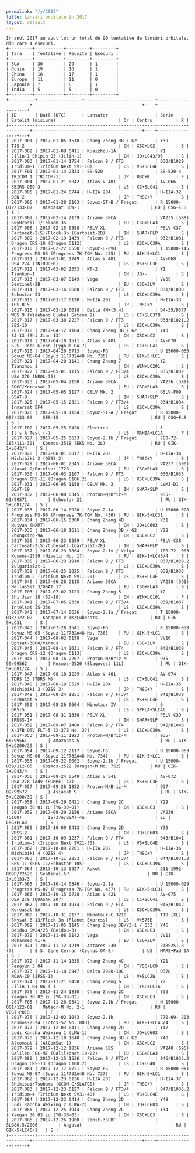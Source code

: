 ```yaml
---
permalink: "/y/2017"
title: Lansări orbitale în 2017
layout: default
---
```


    În anul 2017 au avut loc un total de 90 tentative de lansări orbitale, din care 4 eșecuri.
    +---------+-----------+---------+---------+
    | Țara    | Tentative | Reușite | Eșecuri |
    +---------+-----------+---------+---------+
    | SUA     | 30        | 29      | 1       |
    | Rusia   | 19        | 18      | 1       |
    | China   | 18        | 17      | 1       |
    | Europa  | 11        | 11      | 0       |
    | Japonia | 7         | 6       | 1       |
    | India   | 5         | 5       | 0       |
    +---------+-----------+---------+---------+
    +----------+-----------------+---------------------------+---------------------+------------------------------------------+----+----------------+---+
    | ID       | Dată (UTC)      | Lansator                  | Serie               | Satelit (misiune)                        | Or | Centru         | R |
    +----------+-----------------+---------------------------+---------------------+------------------------------------------+----+----------------+---+
    | 2017-001 | 2017-01-05 1518 | Chang Zheng 3B / G2       | Y39                 | TJS 2                                    | CN | XSC+LC2        | S |
    | 2017-002 | 2017-01-09 0411 | Kuaizhou-1A               | Y1                  | Jilin-1 Shipin 03 (Jilin-1)              | CN | JQ+LC43/95     | S |
    | 2017-003 | 2017-01-14 1754 | Falcon 9 / FT3            | 030/B1029           | Iridium-1 (Iridium Next SV1-10)          | US | VS+SLC4E       | S |
    | 2017-F01 | 2017-01-14 2333 | SS-520                    | SS-520-4            | TRICOM 1 (TRICOM-1)                      | JP | USC+K          | F |
    | 2017-004 | 2017-01-21 0042 | Atlas V 401               | AV-066              | SBIRS GEO-3                              | US | CC+SLC41       | S |
    | 2017-005 | 2017-01-24 0744 | H-IIA 204                 | H-IIA-32            | DSN 2                                    | JP | TNSC+Y         | S |
    | 2017-006 | 2017-01-28 0103 | Soyuz-ST-B / Fregat       | R 15000-012/133-07  | Hispasat 36W-1                           | EU | CSG+ELS        | S |
    | 2017-007 | 2017-02-14 2139 | Ariane 5ECA               | VA235 (588)         | SkyBrasil-1/Telkom-3S                    | EU | CSG+ELA3       | S |
    | 2017-008 | 2017-02-15 0358 | PSLV-XL                   | PSLV-C37            | Cartosat-2(S)/Flock-3p (Cartosat-2D)     | IN | SHAR+FLP       | S |
    | 2017-009 | 2017-02-19 1439 | Falcon 9 / FT3            | 032/B1031           | Dragon CRS-10 (Dragon C112)              | US | KSC+LC39A      | S |
    | 2017-010 | 2017-02-22 0558 | Soyuz-U-PVB               | T 15000-145         | Progress MS-05 (Progress 7K-TGM No. 435) | RU | GIK-5+LC1      | S |
    | 2017-011 | 2017-03-01 1749 | Atlas V 401               | AV-068              | USA 274 (INTRUDER)                       | US | VS+SLC3E       | S |
    | 2017-012 | 2017-03-02 2353 | KT-2                      | Y1                  | Tiankun-1                                | CN | JQ+-           | S |
    | 2017-013 | 2017-03-07 0149 | Vega                      | VV09                | Sentinel-2B                              | EU | CSG+ZLV        | S |
    | 2017-014 | 2017-03-16 0600 | Falcon 9 / FT3            | 031/B1030           | Echostar 23                              | US | KSC+LC39A      | S |
    | 2017-015 | 2017-03-17 0120 | H-IIA 202                 | H-IIA-33            | IGS R-5                                  | JP | TNSC+Y         | S |
    | 2017-016 | 2017-03-19 0018 | Delta 4M+(5,4)            | D4-35/D377          | WGS 9 (Wideband Global Satcom 9)         | US | CC+SLC37B      | S |
    | 2017-017 | 2017-03-30 2227 | Falcon 9 / FT3            | 033/B1021.2         | SES-10                                   | US | KSC+LC39A      | S |
    | 2017-018 | 2017-04-12 1104 | Chang Zheng 3B / G2       | Y43                 | SJ-13 (Shi Jian 13)                      | CN | XSC+LC2        | S |
    | 2017-019 | 2017-04-18 1511 | Atlas V 401               | AV-070              | S.S. John Glenn (Cygnus OA-7)            | US | CC+SLC41       | S |
    | 2017-020 | 2017-04-20 0713 | Soyuz-FG                  | U 15000-065         | Soyuz MS-04 (Soyuz 11F732A48 No. 735)    | RU | GIK-5+LC1      | S |
    | 2017-021 | 2017-04-20 1141 | Chang Zheng 7             | Y2                  | Tianzhou 1                               | CN | WEN+LC201      | S |
    | 2017-022 | 2017-05-01 1115 | Falcon 9 / FT3/4          | 035/B1032           | USA 276 (NROL-76)                        | US | KSC+LC39A      | S |
    | 2017-023 | 2017-05-04 2150 | Ariane 5ECA               | VA236 (589)         | SDGC/Koreasat 7                          | EU | CSG+ELA3       | S |
    | 2017-024 | 2017-05-05 1127 | GSLV Mk. 2                | GSLV-F09            | GSAT-9                                   | IN | SHAR+SLP       | S |
    | 2017-025 | 2017-05-15 2321 | Falcon 9 / FT3/4          | 034/B1034           | Inmarsat 5F4                             | US | KSC+LC39A      | S |
    | 2017-026 | 2017-05-18 1154 | Soyuz-ST-A / Fregat       | R 15000-007/133-09  | SES-15                                   | EU | CSG+ELS        | S |
    | 2017-F02 | 2017-05-25 0420 | Electron                  | 1                   | It's A Test (-)                          | US | MAHIA+LC1A     | F |
    | 2017-027 | 2017-05-25 0633 | Soyuz-2.1b / Fregat       | 780-72- 183/111-301 | Kosmos-2518 (EKS No. 2L)                 | RU | GIK-1+LC43/4   | S |
    | 2017-028 | 2017-06-01 0017 | H-IIA 202                 | H-IIA-34            | Michibiki 2 (QZSS 2)                     | JP | TNSC+Y         | S |
    | 2017-029 | 2017-06-01 2345 | Ariane 5ECA               | VA237 (590)         | Viasat 2/Eutelsat 172B                   | EU | CSG+ELA3       | S |
    | 2017-030 | 2017-06-03 2107 | Falcon 9 / FT3            | 036/B1035           | Dragon CRS-11 (Dragon C106.2)            | US | KSC+LC39A      | S |
    | 2017-031 | 2017-06-05 1158 | GSLV Mk. 3                | LVM3-D1             | GSAT-19                                  | IN | SHAR+SLP       | S |
    | 2017-032 | 2017-06-08 0345 | Proton-M/Briz-M           | 935-61/99571        | Echostar 21                              | RU | GIK-5+LC81/24  | S |
    | 2017-033 | 2017-06-14 0920 | Soyuz-2.1a                | U 15000-028         | Progress MS-06 (Progress 7K-TGM No. 436) | RU | GIK-5+LC31     | S |
    | 2017-034 | 2017-06-15 0300 | Chang Zheng 4B            | Y31                 | Huiyan (HXMT)                            | CN | JQ+LC603       | S |
    | 2017-035 | 2017-06-18 1611 | Chang Zheng 3B / G2       | Y28                 | Zhongxing-9A                             | CN | XSC+LC2        | S |
    | 2017-036 | 2017-06-23 0359 | PSLV-XL                   | PSLV-C38            | Cartosat-2(S)/Cubesats (Cartosat-2E)     | IN | SHAR+FLP       | S |
    | 2017-037 | 2017-06-23 1804 | Soyuz-2.1v / Volga        | 780-72- 003         | Kosmos-2519 (Nivelir No. 1?)             | RU | GIK-1+LC43/4   | S |
    | 2017-038 | 2017-06-23 1910 | Falcon 9 / FT3            | 037/B1029.2         | BulgariaSat-1                            | US | KSC+LC39A      | S |
    | 2017-039 | 2017-06-25 2025 | Falcon 9 / FT3            | 038/B1036           | Iridium-2 (Iridium Next SV11-20)         | US | VS+SLC4E       | S |
    | 2017-040 | 2017-06-28 2115 | Ariane 5ECA               | VA238 (591)         | HellasSat 3/GSAT 17                      | EU | CSG+ELA3       | S |
    | 2017-F03 | 2017-07-02 1123 | Chang Zheng 5             | Y2                  | Shi Jian 18 (SJ-18)                      | CN | WEN+LC101      | F |
    | 2017-041 | 2017-07-05 2338 | Falcon 9 / FT3/4          | 039/B1037           | Intelsat IS-35e                          | US | KSC+LC39A      | S |
    | 2017-042 | 2017-07-14 0636 | Soyuz-2.1a / Fregat       | T 15000-018/122-02  | Kanopus-V-IK/Cubesats                    | RU | GIK-5+LC31     | S |
    | 2017-043 | 2017-07-28 1541 | Soyuz-FG                  | R 15000-058         | Soyuz MS-05 (Soyuz 11F732A48 No. 736)    | RU | GIK-5+LC1      | S |
    | 2017-044 | 2017-08-02 0158 | Vega                      | VV10                | Optsat-3000/Venmus                       | EU | CSG+ZLV        | S |
    | 2017-045 | 2017-08-14 1631 | Falcon 9 / FT4            | 040/B1039           | Dragon CRS-12 (Dragon C113)              | US | KSC+LC39A      | S |
    | 2017-046 | 2017-08-16 2207 | Proton-M/Briz-M           | 935-59/99562        | Kosmos-2520 (Blagovest 11L)              | RU | GIK-5+LC81/24  | S |
    | 2017-047 | 2017-08-18 1229 | Atlas V 401               | AV-074              | TDRS 13 (TDRS M)                         | US | CC+SLC41       | S |
    | 2017-048 | 2017-08-19 0529 | H-IIA 204                 | H-IIA-35            | Michibiki 3 (QZSS 3)                     | JP | TNSC+Y         | S |
    | 2017-049 | 2017-08-24 1851 | Falcon 9 / FT3/4          | 041/B1038           | Formosat-5                               | US | VS+SLC4E       | S |
    | 2017-050 | 2017-08-26 0604 | Minotaur IV               | 6                   | ORS-5                                    | US | SPFLA+SLC46    | S |
    | 2017-051 | 2017-08-31 1330 | PSLV-XL                   | PSLV-C39            | IRNSS-1H                                 | IN | SHAR+SLP       | S |
    | 2017-052 | 2017-09-07 1400 | Falcon 9 / FT4            | 042/B1040           | X-37B OTV FLT-5 (X-37B No. 2?)           | US | KSC+LC39A      | S |
    | 2017-053 | 2017-09-11 1923 | Proton-M/Briz-M           | 935-65/99561        | Amazonas 5                               | RU | GIK-5+LC200/39 | S |
    | 2017-054 | 2017-09-12 2117 | Soyuz-FG                  | U 15000-063         | Soyuz MS-06 (Soyuz 11F732A48 No. 734)    | RU | GIK-5+LC1      | S |
    | 2017-055 | 2017-09-22 0002 | Soyuz-2.1b / Fregat       | U 15000-039/112-05  | Kosmos-2522 (Uragan-M No. 752)           | RU | GIK-1+LC43/4   | S |
    | 2017-056 | 2017-09-24 0549 | Atlas V 541               | AV-072              | USA 278 (Adv TRUMPET 4?)                 | US | VS+SLC3E       | S |
    | 2017-057 | 2017-09-28 1852 | Proton-M/Briz-M           | 937-02/99572        | Asiasat 9                                | RU | GIK-5+LC200/39 | S |
    | 2017-058 | 2017-09-29 0421 | Chang Zheng 2C            | Y29                 | Yaogan 30 01 zu (YG-30-01)               | CN | XSC+LC3        | S |
    | 2017-059 | 2017-09-29 2156 | Ariane 5ECA               | VA239 (5100)        | IS-37e/BSAT-4a                           | EU | CSG+ELA3       | S |
    | 2017-060 | 2017-10-09 0413 | Chang Zheng 2D            | Y30                 | VRSS-2                                   | CN | JQ+LC603       | S |
    | 2017-061 | 2017-10-09 1237 | Falcon 9 / FT4            | 043/B1041           | Iridium-3 (Iridium Next SV21-30)         | US | VS+SLC4E       | S |
    | 2017-062 | 2017-10-09 2201 | H-IIA 202                 | H-IIA-36            | Michibiki 4 (QZSS 4)                     | JP | TNSC+Y         | S |
    | 2017-063 | 2017-10-11 2253 | Falcon 9 / FT3/4          | 044/B1031.2         | SES-11 (SES-11/Echostar-105)             | US | KSC+LC39A      | S |
    | 2017-064 | 2017-10-13 0927 | Rokot                     | 511-1992-009P/72528 | Sentinel-5P                              | RU | GIK-1+LC133/3  | S |
    | 2017-065 | 2017-10-14 0846 | Soyuz-2.1a                | U 15000-029         | Progress MS-07 (Progress 7K-TGM No. 437) | RU | GIK-5+LC31     | S |
    | 2017-066 | 2017-10-15 0728 | Atlas V 421               | AV-075              | USA 279 (QUASAR 20?)                     | US | CC+SLC41       | S |
    | 2017-067 | 2017-10-30 1934 | Falcon 9 / FT4            | 045/B1042           | Koreasat-5A                              | US | KSC+LC39A      | S |
    | 2017-068 | 2017-10-31 2137 | Minotaur-C 3210           | T10 (XL)            | Skysat-8-13/Flock 3m (Planet Express)    | US | V+576E         | S |
    | 2017-069 | 2017-11-05 1145 | Chang Zheng 3B/YZ-1 / G3Z | Y46                 | Beidou DW24/25 (Beidou-3)                | CN | XSC+LC3        | S |
    | 2017-070 | 2017-11-08 0142 | Vega                      | VV11                | Mohammed VI-A                            | EU | CSG+ZLV        | S |
    | 2017-071 | 2017-11-12 1219 | Antares 230               | 2TRS2S1.8  (7)      | S.S. Gene Cernan (Cygnus OA-8)           | US | MARS+Pad 0A    | S |
    | 2017-072 | 2017-11-14 1835 | Chang Zheng 4C            | Y21                 | Fengyun 3 04                             | CN | TYSC+LC9       | S |
    | 2017-073 | 2017-11-18 0947 | Delta 7920-10C            | D378                | NOAA-20 (JPSS-1)                         | US | V+SLC2W        | S |
    | 2017-074 | 2017-11-21 0450 | Chang Zheng 6             | Y2                  | Jilin-1 04-06 (-)                        | CN | TYSC+LC16      | S |
    | 2017-075 | 2017-11-24 1810 | Chang Zheng 2C            | Y33                 | Yaogan 30 02 zu (YG-30-02)               | CN | XSC+LC3        | S |
    | 2017-F05 | 2017-11-28 0541 | Soyuz-2.1b / Fregat       | N 15000-001/122-01  | Meteor-M No. 2-1                         | RU | VOST+PU1S      | F |
    | 2017-076 | 2017-12-02 1043 | Soyuz-2.1b                | 770-69- 203         | Kosmos-2524 (Lotos-S2 No. 803)           | RU | GIK-1+LC43/4   | S |
    | 2017-077 | 2017-12-03 0411 | Chang Zheng 2D            | Y47                 | Ludi Kancha Weixing 1 (LKW-1)            | CN | JQ+LC603       | S |
    | 2017-078 | 2017-12-10 1640 | Chang Zheng 3B / G2       | Y40                 | Alcomsat 1 (AlComSat 1)                  | CN | XSC+LC2        | S |
    | 2017-079 | 2017-12-12 1836 | Ariane 5ES                | VA240 (595)         | Galileo FOC-M7 (Galileosat 19-22)        | EU | CSG+ELA3       | S |
    | 2017-080 | 2017-12-15 1536 | Falcon 9 / FT3/4          | 046/B1035.2         | Dragon CRS-13 (Dragon C108.2)            | US | CC+LC40        | S |
    | 2017-081 | 2017-12-17 0721 | Soyuz-FG                  | R 15000-061         | Soyuz MS-07 (Soyuz 11F732A48 No. 737)    | RU | GIK-5+LC1      | S |
    | 2017-082 | 2017-12-23 0126 | H-IIA 202                 | H-IIA-37            | Shikisai/Tsubame (GCOM-C/SLATGS)         | JP | TNSC+Y         | S |
    | 2017-083 | 2017-12-23 0127 | Falcon 9 / FT3/4          | 047/B1036.2         | Iridium-4 (Iridium Next SV31-40)         | US | VS+SLC4E       | S |
    | 2017-084 | 2017-12-23 0414 | Chang Zheng 2D            | Y48                 | Ludi Kancha Weixing 2 (LKW-2)            | CN | JQ+LC603       | S |
    | 2017-085 | 2017-12-25 1944 | Chang Zheng 2C            | Y34                 | Yaogan 30 03 zu (YG-30-03)               | CN | XSC+LC3        | S |
    | 2017-086 | 2017-12-26 1900 | Zenit-3SLBF               | SLB80.5/2006        | Angosat                                  | RU | GIK-5+LC45/1   | S |
    +----------+-----------------+---------------------------+---------------------+------------------------------------------+----+----------------+---+

